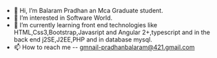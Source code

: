 - 👋 Hi, I’m  Balaram Pradhan an Mca Graduate student.
- 👀 I’m interested in Software World.
- 🌱 I’m currently learning front end technologies like HTML,Css3,Bootstrap,Javasript and Angular 2+,typescript and in the back end j2SE,J2EE,PHP and in database mysql.
- 📫 How to reach me -- gmnail-pradhanbalaram@421.gmail.com
